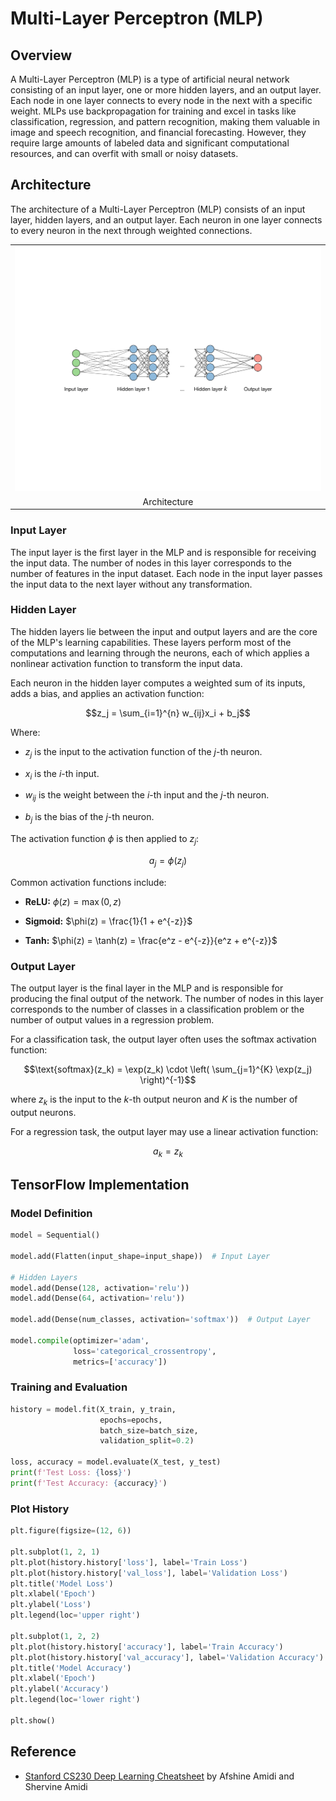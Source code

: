 # Multi-Layer Perceptron (MLP)

## Overview

A Multi-Layer Perceptron (MLP) is a type of artificial neural network consisting of an input layer, one or more hidden layers, and an output layer. Each node in one layer connects to every node in the next with a specific weight. MLPs use backpropagation for training and excel in tasks like classification, regression, and pattern recognition, making them valuable in image and speech recognition, and financial forecasting. However, they require large amounts of labeled data and significant computational resources, and can overfit with small or noisy datasets.

## Architecture

The architecture of a Multi-Layer Perceptron (MLP) consists of an input layer, hidden layers, and an output layer. Each neuron in one layer connects to every neuron in the next through weighted connections.

<table>
    <tr>
        <td><img src="/MLP/img/1.png" width="512"></td>
    </tr>
    <tr>
        <td align="center">Architecture</td>
    </tr>
</table>

### Input Layer

The input layer is the first layer in the MLP and is responsible for receiving the input data. The number of nodes in this layer corresponds to the number of features in the input dataset. Each node in the input layer passes the input data to the next layer without any transformation.

### Hidden Layer

The hidden layers lie between the input and output layers and are the core of the MLP's learning capabilities. These layers perform most of the computations and learning through the neurons, each of which applies a nonlinear activation function to transform the input data.

Each neuron in the hidden layer computes a weighted sum of its inputs, adds a bias, and applies an activation function:

$$z_j = \sum_{i=1}^{n} w_{ij}x_i + b_j$$

Where:

- $z_j$ is the input to the activation function of the $j$-th neuron.

- $x_i$ is the $i$-th input.

- $w_{ij}$ is the weight between the $i$-th input and the $j$-th neuron.

- $b_j$ is the bias of the $j$-th neuron.

The activation function $\phi$ is then applied to $z_j$:

$$a_j = \phi(z_j)$$

Common activation functions include:

- **ReLU:** $\phi(z) = \max(0, z)$

- **Sigmoid:** $\phi(z) = \frac{1}{1 + e^{-z}}$

- **Tanh:** $\phi(z) = \tanh(z) = \frac{e^z - e^{-z}}{e^z + e^{-z}}$

### Output Layer

The output layer is the final layer in the MLP and is responsible for producing the final output of the network. The number of nodes in this layer corresponds to the number of classes in a classification problem or the number of output values in a regression problem.

For a classification task, the output layer often uses the softmax activation function:

$$\text{softmax}(z_k) = \exp(z_k) \cdot \left( \sum_{j=1}^{K} \exp(z_j) \right)^{-1}$$

where $z_k$ is the input to the $k$-th output neuron and $K$ is the number of output neurons.

For a regression task, the output layer may use a linear activation function:

$$a_k = z_k$$

## TensorFlow Implementation

### Model Definition

```py
model = Sequential()

model.add(Flatten(input_shape=input_shape))  # Input Layer

# Hidden Layers
model.add(Dense(128, activation='relu'))
model.add(Dense(64, activation='relu'))

model.add(Dense(num_classes, activation='softmax'))  # Output Layer

model.compile(optimizer='adam',
              loss='categorical_crossentropy',
              metrics=['accuracy'])
```

### Training and Evaluation

```py
history = model.fit(X_train, y_train,
                    epochs=epochs,
                    batch_size=batch_size,
                    validation_split=0.2)

loss, accuracy = model.evaluate(X_test, y_test)
print(f'Test Loss: {loss}')
print(f'Test Accuracy: {accuracy}')
```

### Plot History

```py
plt.figure(figsize=(12, 6))

plt.subplot(1, 2, 1)
plt.plot(history.history['loss'], label='Train Loss')
plt.plot(history.history['val_loss'], label='Validation Loss')
plt.title('Model Loss')
plt.xlabel('Epoch')
plt.ylabel('Loss')
plt.legend(loc='upper right')

plt.subplot(1, 2, 2)
plt.plot(history.history['accuracy'], label='Train Accuracy')
plt.plot(history.history['val_accuracy'], label='Validation Accuracy')
plt.title('Model Accuracy')
plt.xlabel('Epoch')
plt.ylabel('Accuracy')
plt.legend(loc='lower right')

plt.show()
```

## Reference

- [Stanford CS230 Deep Learning Cheatsheet](https://stanford.edu/~shervine/teaching/cs-230) by Afshine Amidi and Shervine Amidi
